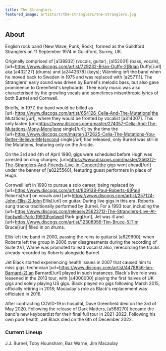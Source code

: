 ```yaml
---
title: The Stranglers
featured_image: artists/t/the-stranglers/the-stranglers.jpg
---
```

## About

English rock band (New Wave, Punk, Rock), formed as the Guildford Stranglers on 11 September 1974 in Guildford, Surrey, UK.

Originally comprised of [a138932] (vocals, guitar), [a152001] (bass, vocals), [url=https://www.discogs.com/artist/729232-Brian-Duffy-2]Brian Duffy[/url] aka [a432127] (drums) and [a2442678] (keys); Wärmling left the band when he moved back to Sweden in 1975 and was replaced with [a257111]. The Stranglers' early sound was driven by Burnel's melodic bass, but also gave prominence to Greenfield's keyboards. Their early music was also characterised by the growling vocals and sometimes misanthropic lyrics of both Burnel and Cornwell.

Briefly, in 1977, the band would be billed as [url=https://www.discogs.com/artist/654126-Celia-And-The-Mutations]the Mutations[/url], where they would be fronted by vocalist [a314007]. This only lasted [url=https://www.discogs.com/master/274057-Celia-And-The-Mutations-Mony-Mony]one single[/url]; by the time the [url=https://www.discogs.com/master/372625-Celia-The-Mutations-You-Better-Believe-Me]second single[/url] had released, only Burnel was still in the Mutations, featuring only on the A-side.

On the 3rd and 4th of April 1980, gigs were scheduled before Hugh was arrested on drug charges; [url=https://www.discogs.com/master/356312-The-Stranglers-And-Friends-Live-In-Concert]the gigs went ahead[/url] under the banner of [a8225560], featuring guest performers in place of Hugh.

Cornwell left in 1990 to pursue a solo career, being replaced by [url=https://www.discogs.com/artist/809138-Paul-Roberts-6]Paul Roberts[/url] on vocals and [url=https://www.discogs.com/artist/257124-John-Ellis-2]John Ellis[/url] on guitar. During live gigs in this era, Roberts sung tracks traditionally performed by Burnel. For a 1993 tour, including the [url=https://www.discogs.com/release/25623712-The-Stranglers-Live-At-Fontwell-Park-1993]Fontwell Park gig[/url], Jet was ill and [url=https://www.discogs.com/artist/12308956-Tim-Bruce-5]Tim Bruce[/url] filled in on drums.

Ellis left the band in 2000, passing the reins to guitarist [a629600]; when Roberts left the group in 2006 over disagreements during the recording of Suite XVI, Warne was promoted to lead vocalist also, rerecording the tracks already recorded by Roberts alongside Burnel.

Jet Black started experiencing health issues in 2007 that caused him to miss gigs; technician [url=https://www.discogs.com/artist/4478856-Ian-Barnard-2]Ian Barnard[/url] played in such instances. Black's live role was lessened in the 2013 tour, with [a4000000] playing the first halves of UK gigs and solely playing US gigs. Black played no gigs following March 2015, officially retiring in 2018; Macaulay's role as Black's replacement was officiated in 2016.

After contracting COVID-19 in hospital, Dave Greenfield died on the 3rd of May 2020. Following the release of Dark Matters, [a568270] became the band's new keyboardist for their final full tour in 2021-2022. Following his own poor health, Jet Black died on the 6th of December 2022.

### Current Lineup

J.J. Burnel, Toby Hounsham, Baz Warne, Jim Macaulay

